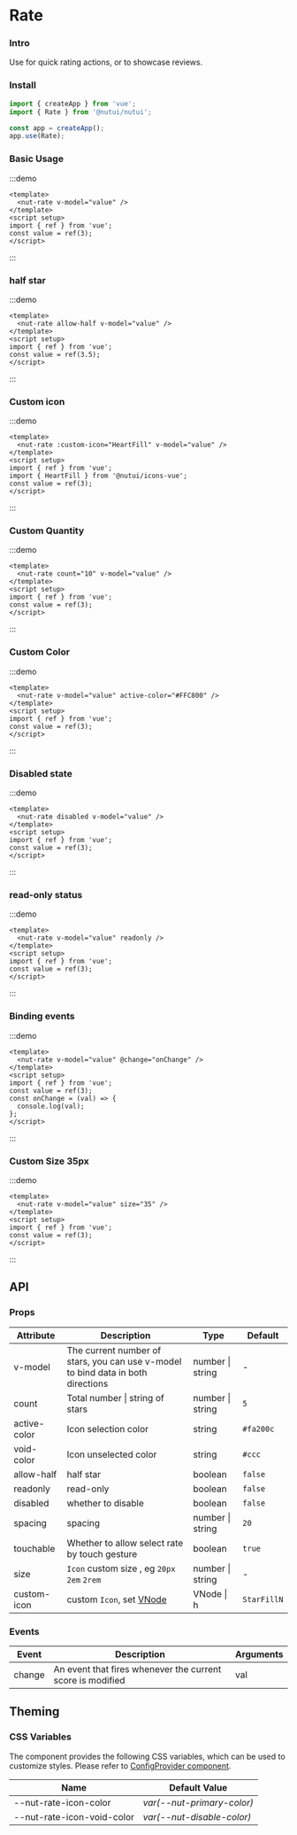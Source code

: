 # Rate

### Intro

Use for quick rating actions, or to showcase reviews.

### Install

```js
import { createApp } from 'vue';
import { Rate } from '@nutui/nutui';

const app = createApp();
app.use(Rate);
```

### Basic Usage

:::demo

```vue
<template>
  <nut-rate v-model="value" />
</template>
<script setup>
import { ref } from 'vue';
const value = ref(3);
</script>
```

:::

### half star

:::demo

```vue
<template>
  <nut-rate allow-half v-model="value" />
</template>
<script setup>
import { ref } from 'vue';
const value = ref(3.5);
</script>
```

:::

### Custom icon

:::demo

```vue
<template>
  <nut-rate :custom-icon="HeartFill" v-model="value" />
</template>
<script setup>
import { ref } from 'vue';
import { HeartFill } from '@nutui/icons-vue';
const value = ref(3);
</script>
```

:::

### Custom Quantity

:::demo

```vue
<template>
  <nut-rate count="10" v-model="value" />
</template>
<script setup>
import { ref } from 'vue';
const value = ref(3);
</script>
```

:::

### Custom Color

:::demo

```vue
<template>
  <nut-rate v-model="value" active-color="#FFC800" />
</template>
<script setup>
import { ref } from 'vue';
const value = ref(3);
</script>
```

:::

### Disabled state

:::demo

```vue
<template>
  <nut-rate disabled v-model="value" />
</template>
<script setup>
import { ref } from 'vue';
const value = ref(3);
</script>
```

:::

### read-only status

:::demo

```vue
<template>
  <nut-rate v-model="value" readonly />
</template>
<script setup>
import { ref } from 'vue';
const value = ref(3);
</script>
```

:::

### Binding events

:::demo

```vue
<template>
  <nut-rate v-model="value" @change="onChange" />
</template>
<script setup>
import { ref } from 'vue';
const value = ref(3);
const onChange = (val) => {
  console.log(val);
};
</script>
```

:::

### Custom Size 35px

:::demo

```vue
<template>
  <nut-rate v-model="value" size="35" />
</template>
<script setup>
import { ref } from 'vue';
const value = ref(3);
</script>
```

:::

## API

### Props

| Attribute    | Description                                                                                     | Type             | Default     |
| ------------ | ----------------------------------------------------------------------------------------------- | ---------------- | ----------- |
| v-model      | The current number of stars, you can use v-model to bind data in both directions                | number \| string | -           |
| count        | Total number \| string of stars                                                                 | number \| string | `5`         |
| active-color | Icon selection color                                                                            | string           | `#fa200c`   |
| void-color   | Icon unselected color                                                                           | string           | `#ccc`      |
| allow-half   | half star                                                                                       | boolean          | `false`     |
| readonly     | read-only                                                                                       | boolean          | `false`     |
| disabled     | whether to disable                                                                              | boolean          | `false`     |
| spacing      | spacing                                                                                         | number \| string | `20`        |
| touchable    | Whether to allow select rate by touch gesture                                                   | boolean          | `true`      |
| size         | `Icon` custom size , eg `20px` `2em` `2rem`                                                     | number \| string | -           |
| custom-icon  | custom `Icon`, set [VNode](https://vuejs.org/guide/extras/render-function.html#creating-vnodes) | VNode \| h       | `StarFillN` |

### Events

| Event  | Description                                                | Arguments |
| ------ | ---------------------------------------------------------- | --------- |
| change | An event that fires whenever the current score is modified | val       |

## Theming

### CSS Variables

The component provides the following CSS variables, which can be used to customize styles. Please refer to [ConfigProvider component](#/en-US/component/configprovider).

| Name                       | Default Value              |
| -------------------------- | -------------------------- |
| --nut-rate-icon-color      | _var(--nut-primary-color)_ |
| --nut-rate-icon-void-color | _var(--nut-disable-color)_ |
